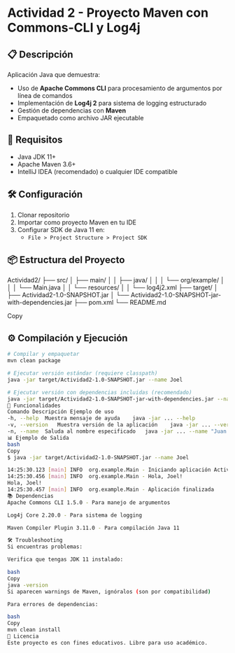 # Actividad 2 - Proyecto Maven con Commons-CLI y Log4j

## 📋 Descripción
Aplicación Java que demuestra:
- Uso de **Apache Commons CLI** para procesamiento de argumentos por línea de comandos
- Implementación de **Log4j 2** para sistema de logging estructurado
- Gestión de dependencias con **Maven**
- Empaquetado como archivo JAR ejecutable

## 🚀 Requisitos
- Java JDK 11+
- Apache Maven 3.6+
- IntelliJ IDEA (recomendado) o cualquier IDE compatible

## 🛠️ Configuración
1. Clonar repositorio
2. Importar como proyecto Maven en tu IDE
3. Configurar SDK de Java 11 en:
   - `File > Project Structure > Project SDK`

## 📦 Estructura del Proyecto
Actividad2/
├── src/
│ ├── main/
│ │ ├── java/
│ │ │ └── org/example/
│ │ │ └── Main.java
│ │ └── resources/
│ │ └── log4j2.xml
├── target/
│ ├── Actividad2-1.0-SNAPSHOT.jar
│ └── Actividad2-1.0-SNAPSHOT-jar-with-dependencies.jar
├── pom.xml
└── README.md

Copy

## ⚙️ Compilación y Ejecución
```bash
# Compilar y empaquetar
mvn clean package

# Ejecutar versión estándar (requiere classpath)
java -jar target/Actividad2-1.0-SNAPSHOT.jar --name Joel

# Ejecutar versión con dependencias incluidas (recomendado)
java -jar target/Actividad2-1.0-SNAPSHOT-jar-with-dependencies.jar --name Joel
🎯 Funcionalidades
Comando	Descripción	Ejemplo de uso
-h, --help	Muestra mensaje de ayuda	java -jar ... --help
-v, --version	Muestra versión de la aplicación	java -jar ... --version
-n, --name	Saluda al nombre especificado	java -jar ... --name "Juan Pérez"
📊 Ejemplo de Salida
bash
Copy
$ java -jar target/Actividad2-1.0-SNAPSHOT.jar --name Joel

14:25:30.123 [main] INFO  org.example.Main - Iniciando aplicación Actividad2
14:25:30.456 [main] INFO  org.example.Main - Hola, Joel!
Hola, Joel!
14:25:30.457 [main] INFO  org.example.Main - Aplicación finalizada
📚 Dependencias
Apache Commons CLI 1.5.0 - Para manejo de argumentos

Log4j Core 2.20.0 - Para sistema de logging

Maven Compiler Plugin 3.11.0 - Para compilación Java 11

🛠️ Troubleshooting
Si encuentras problemas:

Verifica que tengas JDK 11 instalado:

bash
Copy
java -version
Si aparecen warnings de Maven, ignóralos (son por compatibilidad)

Para errores de dependencias:

bash
Copy
mvn clean install
📄 Licencia
Este proyecto es con fines educativos. Libre para uso académico.
